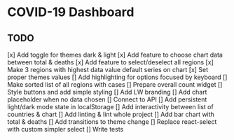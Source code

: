 # COVID-19 Dashboard

## TODO

[x] Add toggle for themes dark & light
[x] Add feature to choose chart data between total & deaths
[x] Add feature to select/deselect all regions
[x] Make 3 regions with highest data value default series on chart
[x] Set proper themes values
[] Add highlighting for options focused by keyboard
[] Make sorted list of all regions with cases
[] Prepare overall count widget
[] Style buttons and add simple styling
[] Add LW branding
[] Add chart placeholder when no data chosen
[] Connect to API
[] Add persistent light/dark mode state in localStorage
[] Add interactivity between list of countries & chart
[] Add linting & lint whole project
[] Add bar chart with total & deaths
[] Add transitions to theme change
[] Replace react-select with custom simpler select
[] Write tests
